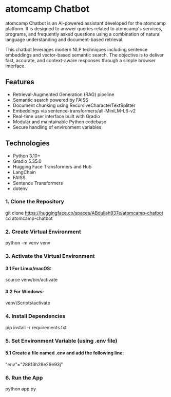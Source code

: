 # atomcamp Chatbot

atomcamp Chatbot is an AI-powered assistant developed for the atomcamp platform. It is designed to answer queries related to atomcamp's services, programs, and frequently asked questions using a combination of natural language understanding and document-based retrieval.

This chatbot leverages modern NLP techniques including sentence embeddings and vector-based semantic search. The objective is to deliver fast, accurate, and context-aware responses through a simple browser interface.

## Features

- Retrieval-Augmented Generation (RAG) pipeline
- Semantic search powered by FAISS
- Document chunking using RecursiveCharacterTextSplitter
- Embeddings via sentence-transformers/all-MiniLM-L6-v2
- Real-time user interface built with Gradio
- Modular and maintainable Python codebase
- Secure handling of environment variables

## Technologies

- Python 3.10+
- Gradio 5.35.0
- Hugging Face Transformers and Hub
- LangChain
- FAISS
- Sentence Transformers
- dotenv

### 1. Clone the Repository
git clone https://huggingface.co/spaces/ABdullah937e/atomcamp-chatbot
cd atomcamp-chatbot

### 2. Create Virtual Environment
python -m venv venv

### 3. Activate the Virtual Environment

#### 3.1 For Linux/macOS:
source venv/bin/activate

#### 3.2 For Windows:
venv\Scripts\activate

### 4. Install Dependencies
pip install -r requirements.txt

### 5. Set Environment Variable (using .env file)
#### 5.1 Create a file named .env and add the following line:
"env"="28813h28e29e93j"

### 6. Run the App
python app.py

